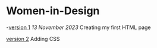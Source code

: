 # Women-in-Design
-[version 1](https://Eepatton.github.io/Women-in-design/index-one.html)
*13 November 2023*
Creating my first HTML page

[version 2](https://Eepatton.github.io/Women-in-design/index-one.html)
Adding CSS
